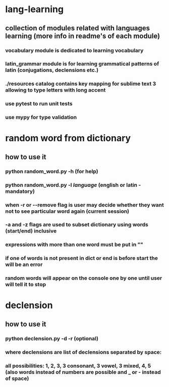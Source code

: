 # lang-learning

## collection of modules related with languages learning (more info in readme's of each module)

### vocabulary module is dedicated to learning vocabulary

### latin_grammar module is for learning grammatical patterns of latin (conjugations, declensions etc.)

### ./resources catalog contains key mapping for sublime text 3 allowing to type letters with long accent

### use pytest to run unit tests

### use mypy for type validation

# random word from dictionary

## how to use it

### python random_word.py -h (for help)

### python random_word.py -l _language_ (english or latin - mandatory)

### when -r or --remove flag is user may decide whether they want not to see particular word again (current session)

### -a and -z flags are used to subset dictionary using words (start/end) inclusive

### expressions with more than one word must be put in ""

### if one of words is not present in dict or end is before start the will be an error

### random words will appear on the console one by one until user will tell it to stop

# declension

## how to use it

### python declension.py -d <declensions> -r (optional)
### where declensions are list of declensions separated by space:
### all possibilities: 1, 2, 3, 3 consonant, 3 vowel, 3 mixed, 4, 5 (also words instead of numbers are possible and _ or - instead of space)